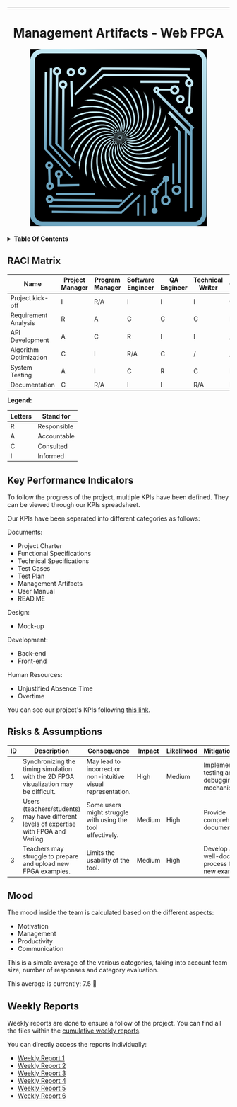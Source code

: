 <div align="center">

---

# Management Artifacts - Web FPGA


<img src="../../images/logo.png" width="400" alt="Logo"/>


</div>

<br>

<details>
<summary><b>Table Of Contents</b></summary>

- [Management Artifacts - Web FPGA](#management-artifacts---web-fpga)
  - [RACI Matrix](#raci-matrix)
  - [Key Performance Indicators](#key-performance-indicators)
  - [Risks \& Assumptions](#risks--assumptions)
  - [Mood](#mood)
  - [Weekly Reports](#weekly-reports)

</details>

## RACI Matrix  
| Name                     | Project Manager | Program Manager | Software Engineer | QA Engineer | Technical Writer | Client |
|--------------------------|-----------------|-----------------|--------------------|-------------|-------------------|--------|
| Project kick-off         | I               | R/A             | I                  | I           | I                 | C      |
| Requirement Analysis     | R               | A               | C                  | C           | C                 | I      |
| API Development          | A               | C               | R                  | I           | I                 | /      |
| Algorithm Optimization   | C               | I               | R/A                | C           | /                 | /      |
| System Testing           | A               | I               | C                  | R           | C                 | I      |
| Documentation            | C               | R/A             | I                  | I           | R/A               | I      |

**Legend:**

| Letters | Stand for   |
| ------- | ----------- |
| R       | Responsible |
| A       | Accountable |
| C       | Consulted   |
| I       | Informed    |

## Key Performance Indicators

To follow the progress of the project, multiple KPIs have been defined. They can be viewed through our KPIs spreadsheet.

Our KPIs have been separated into different categories as follows:

Documents: 

- Project Charter
- Functional Specifications
- Technical Specifications
- Test Cases
- Test Plan
- Management Artifacts
- User Manual
- READ.ME

Design: 

- Mock-up

Development: 

- Back-end 
- Front-end

Human Resources: 

- Unjustified Absence Time
- Overtime

You can see our project's KPIs following [this link](https://algosup-my.sharepoint.com/:x:/p/robin_goumy/EYrk5Cafv1dMgymb8nSp5esBLqcweLlJSfQut3MZREPwcA?e=f8d4bO).

##  Risks & Assumptions

| ID  | Description                                                                             | Consequence                                                                         | Impact | Likelihood | Mitigation/Avoidance                                                  |
|-----|-----------------------------------------------------------------------------------------|-------------------------------------------------------------------------------------|--------|------------|-----------------------------------------------------------------------|
| 1   | Synchronizing the timing simulation with the 2D FPGA visualization may be difficult.    | May lead to incorrect or non-intuitive visual representation.                       | High   | Medium     | Implement careful testing and debugging mechanisms.                   |
| 2   | Users (teachers/students) may have different levels of expertise with FPGA and Verilog. | Some users might struggle with using the tool effectively.                          | Medium | High       | Provide comprehensive documentation.                                  |
| 3   | Teachers may struggle to prepare and upload new FPGA examples.                          | Limits the usability of the tool.                                                   | Medium | High       | Develop a simple and well-documented process for adding new examples. |



## Mood

The mood inside the team is calculated based on the different aspects:
- Motivation
- Management 
- Productivity
- Communication


This is a simple average of the various categories, taking into account team size, number of responses and category evaluation.

This average is currently: 7.5 🌟


## Weekly Reports

Weekly reports are done to ensure a follow of the project. You can find all the files within the [cumulative weekly reports](weeklyReports/cumulative.md).

You can directly access the reports individually:

- [Weekly Report 1](weeklyReports/weeklyReport1.md)
- [Weekly Report 2](weeklyReports/weeklyReport2.md)
- [Weekly Report 3](weeklyReports/weeklyReport3.md)
- [Weekly Report 4](weeklyReports/weeklyReport4.md)
- [Weekly Report 5](weeklyReports/weeklyReport5.md)
- [Weekly Report 6](weeklyReports/weeklyReport6.md)

<!-- ## Post Mortem -->


